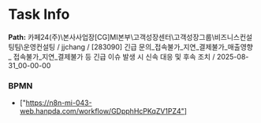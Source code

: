 # Task Info

**Path:** 카페24(주)\본사사업장\[CG]MI본부\고객성장센터\고객성장그룹\비즈니스컨설팅팀\운영컨설팅 / jjchang / [283090] 긴급 문의_접속불가_지연_결제불가_매출영향 _ 접속불가_지연_결제불가 등 긴급 이슈 발생 시 신속 대응 및 후속 조치 / 2025-08-31_00-00-00

### BPMN
- ["https://n8n-mi-043-web.hanpda.com/workflow/GDpphHcPKqZV1PZ4"]

